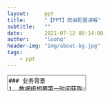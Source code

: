 ```yaml
---
layout:     ppt
title:      "【PPT】爬虫配置讲解"
subtitle:   ""
date:       2021-07-12 09:14:00
author:     "luohq"
header-img: "img/about-bg.jpg"
tags:
    - ppt
---
```

<textarea data-template>
### 业务背景
1. 数据组想要第一时间获取各地限行规则
2. 数据组整理了大量提供限行新闻的网站、微信公众号、新浪微博
3. 数据组仅需要网站内容中包含限行提示的内容（即文章详情中包含关键字'限行'等）
4. 网站内容的提取过程大致遵循：网站链接 -> 文章链接列表 -> 点击链接获取正文详情

--

### 开发背景
1. 开发一个通用的网站爬取工具，最好可以配置爬取规则
2. 爬虫工具选择Python Scrapy：对于网站的超链接列表提取基于Scrapy.CrawlSpider rules，对文章详情内容的提取基于ItemLoaders selector
3. 爬虫规则基于JSON（start_urls, crawl_rules, item_rules）
4. 需要提供一个爬虫规则验证工具（Scrapy+Flask），可以验证爬取规则对应的爬取结果是否正确

--

<font color='green'><b>相关依赖🍀 </b></font><br/>
1. [🔗Python Scrapy官方文档：https://docs.scrapy.org/en/latest/intro/overview.html](https://docs.scrapy.org/en/latest/intro/overview.html)<br/>
2. [🔗爬虫工具 - 添加数据来源：http://mx-datacollection-tool.inner.mxnavi.com/mainPage/DataSourceManagement](http://mx-datacollection-tool-ln.mxnavi.com/mainPage/DataSourceManagement)<Br/>
3. [🔗爬虫配置验证工具：http://mx-crawl-spider-validator.inner.mxnavi.com/start](http://mx-crawl-spider-validator.inner.mxnavi.com/start)<br/>


---

### 爬虫配置说明
1. 给出web网站初始界面链接URL
2. 根据css（或xpath）规则提取出初始界面中的超链接（a标签）列表
3. 依次打开提取出的超链接，并确定详情界面中的标题、发布日期、正文内容
4. 将以上3条组装成爬虫配置JSON规则
5. 通过爬虫规则验证工具验证爬取规则是否正确
4. 将爬虫配置JSON规则添加到爬虫数据来源界面：http://mx-datacollection-tool.inner.mxnavi.com/mainPage/DataSourceManagement

--

### 爬虫后端逻辑
1. 后端爬虫会定时拉取配置
2. 爬虫提取配置规则中网站对应的详情页中的标题、发布日期、正文内容
3. 爬虫对标题、正文内容中的是否包含关键字进行过滤
4. 爬虫仅将包含关键字的网站详情页保存到DB

---

### 爬虫示例配置JSON
```json
# 规则【本地宝-北京】示例如下（更多示例参见附件：crawl_config.txt）
{
    # 初始爬取URL（支持多个）
    "start_urls": [
        "http://bj.bendibao.com/news/list_17_175_1.htm"],

    # 界面中link提取规则（支持restrict_css, restrict_xpath, restrict_json），且支持多条规则，
    # 其中restrict_css, restrict_xpath支持html页面解析，而restrict_json支持ajax请求（restrict_json为自定义提取器，官方文档没有相关说明）
    # 关于crawl_rules属性可以参考：https://docs.scrapy.org/en/latest/topics/link-extractors.html#topics-link-extractors
    "crawl_rules": [{
            "restrict_css": "#listNewsTimeLy > li > div.info > h3 > a",
            # 目前callback仅支持parse_html（即根据item_rules提取页面中数据）
            "callback": "parse_html"
        }
    ],

    # html页面中的数据信息提取规则（支持{propName}_css|xpath）
    # 目前支持属性：title, text, pulish_date
    "item_rules": {
        # {propName}_{type}: [selector1, selector2,...]且取第一个selector有值的结果（多个selector兼容不同网页布局）
        "title_css": ["body > div.wrapper > div.content_l > div.title.daoyu > h1 > strong"],
        "text_css": ["#bo"],
        "publish_date_css": ["body > div.wrapper > div.content_l > div.title.daoyu > div.article-info > span.time"]
    }
}
```

--

在Scrapy中支持css扩展属性如下：<br/>
- （1）::text  获取元素文本信息
- （2）::attr(name)  获取元素属性值

---

<font color='red'><b>注意💣</b></font><br/>
1. mailbird需付费使用...
2. 其中也使用过yomail（已停止维护）、mailspring（不支持pop3）等等，最终选用mailbird
3. 破解完一定要设置不自动更新，否则mailbird自动升级后会导致破解失效😭

---

# OVER✌️

</textarea>
